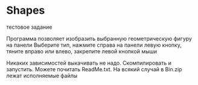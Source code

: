 # Shapes
тестовое задание

Программа позволяет изобразить выбранную геометрическую фигуру на панели
Выберите тип, нажмите справа на панели левую кнопку, тяните вправо или влево, закрепите левой кнопкой мыши

Никаких зависимостей выкачивать не надо. Скомпилировать и запустить. Можете почитать ReadMe.txt.
На всякий случай в Bin.zip лежат исполняемые файлы

